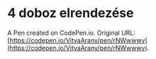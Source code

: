 # 4 doboz elrendezése

A Pen created on CodePen.io. Original URL: [https://codepen.io/VityaArany/pen/rNWwwwv](https://codepen.io/VityaArany/pen/rNWwwwv).


